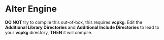 # Alter Engine
**DO NOT** try to compile this out-of-box, this requires **vcpkg**.
Edit the **Additional Library Directories** and **Additional Include Directories** to lead to your **vcpkg** directory, **THEN** it will compile.